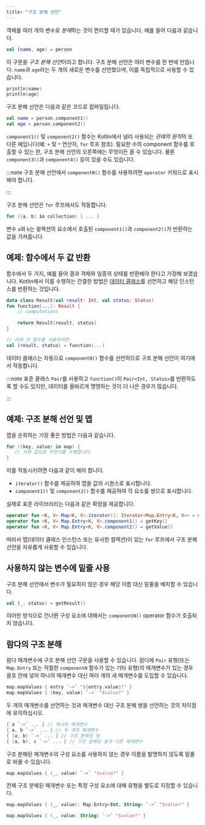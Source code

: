 ```yaml
---
title: "구조 분해 선언"
---
```

객체를 여러 개의 변수로 *분해*하는 것이 편리할 때가 있습니다. 예를 들어 다음과 같습니다.

```kotlin
val (name, age) = person 
```

이 구문을 *구조 분해 선언*이라고 합니다. 구조 분해 선언은 여러 변수를 한 번에 만듭니다.
`name`과 `age`라는 두 개의 새로운 변수를 선언했으며, 이를 독립적으로 사용할 수 있습니다.

 ```kotlin
println(name)
println(age)
```

구조 분해 선언은 다음과 같은 코드로 컴파일됩니다.

```kotlin
val name = person.component1()
val age = person.component2()
```

`component1()` 및 `component2()` 함수는 Kotlin에서 널리 사용되는 *관례의 원칙*의 또 다른 예입니다(예: `+` 및 `*` 연산자, `for` 루프 참조).
필요한 수의 component 함수를 호출할 수 있는 한, 구조 분해 선언의 오른쪽에는 무엇이든 올 수 있습니다. 물론 `component3()`과 `component4()` 등이 있을 수도 있습니다.

:::note
구조 분해 선언에서 `componentN()` 함수를 사용하려면 `operator` 키워드로 표시해야 합니다.

:::

구조 분해 선언은 `for` 루프에서도 작동합니다.

```kotlin
for ((a, b) in collection) { ... }
```

변수 `a`와 `b`는 컬렉션의 요소에서 호출된 `component1()`과 `component2()`가 반환하는 값을 가져옵니다.

## 예제: 함수에서 두 값 반환

함수에서 두 가지, 예를 들어 결과 객체와 일종의 상태를 반환해야 한다고 가정해 보겠습니다.
Kotlin에서 이를 수행하는 간결한 방법은 [데이터 클래스](data-classes)를 선언하고 해당 인스턴스를 반환하는 것입니다.

```kotlin
data class Result(val result: Int, val status: Status)
fun function(...): Result {
    // computations
    
    return Result(result, status)
}

// 이제 이 함수를 사용하려면:
val (result, status) = function(...)
```

데이터 클래스는 자동으로 `componentN()` 함수를 선언하므로 구조 분해 선언이 여기에서 작동합니다.

:::note
표준 클래스 `Pair`를 사용하고 `function()`이 `Pair<Int, Status>`를 반환하도록 할 수도 있지만, 데이터를 올바르게 명명하는 것이 더 나은 경우가 많습니다.

:::

## 예제: 구조 분해 선언 및 맵

맵을 순회하는 가장 좋은 방법은 다음과 같습니다.

```kotlin
for ((key, value) in map) {
   // 키와 값으로 무언가를 수행합니다.
}
```

이를 작동시키려면 다음과 같이 해야 합니다.

* `iterator()` 함수를 제공하여 맵을 값의 시퀀스로 표시합니다.
* `component1()` 및 `component2()` 함수를 제공하여 각 요소를 쌍으로 표시합니다.
  
실제로 표준 라이브러리는 다음과 같은 확장을 제공합니다.

```kotlin
operator fun <K, V> Map<K, V>.iterator(): Iterator<Map.Entry<K, V>> = entrySet().iterator()
operator fun <K, V> Map.Entry<K, V>.component1() = getKey()
operator fun <K, V> Map.Entry<K, V>.component2() = getValue()
```

따라서 맵(데이터 클래스 인스턴스 또는 유사한 컬렉션)이 있는 `for` 루프에서 구조 분해 선언을 자유롭게 사용할 수 있습니다.

## 사용하지 않는 변수에 밑줄 사용

구조 분해 선언에서 변수가 필요하지 않은 경우 해당 이름 대신 밑줄을 배치할 수 있습니다.

```kotlin
val (_, status) = getResult()
```

이러한 방식으로 건너뛴 구성 요소에 대해서는 `componentN()` operator 함수가 호출되지 않습니다.

## 람다의 구조 분해

람다 매개변수에 구조 분해 선언 구문을 사용할 수 있습니다.
람다에 `Pair` 유형(또는 `Map.Entry` 또는 적절한 `componentN` 함수가 있는 기타 유형)의 매개변수가 있는 경우 괄호 안에 넣어 하나의 매개변수 대신 여러 개의 새 매개변수를 도입할 수 있습니다.

```kotlin
map.mapValues { entry `->` "${entry.value}!" }
map.mapValues { (key, value) `->` "$value!" }
```

두 개의 매개변수를 선언하는 것과 매개변수 대신 구조 분해 쌍을 선언하는 것의 차이점에 유의하십시오.

```kotlin
{ a `->` ... } // 하나의 매개변수
{ a, b `->` ... } // 두 개의 매개변수
{ (a, b) `->` ... } // 구조 분해된 쌍
{ (a, b), c `->` ... } // 구조 분해된 쌍과 다른 매개변수
```

구조 분해된 매개변수의 구성 요소를 사용하지 않는 경우 이름을 발명하지 않도록 밑줄로 바꿀 수 있습니다.

```kotlin
map.mapValues { (_, value) `->` "$value!" }
```

전체 구조 분해된 매개변수 또는 특정 구성 요소에 대해 유형을 별도로 지정할 수 있습니다.

```kotlin
map.mapValues { (_, value): Map.Entry<Int, String> `->` "$value!" }

map.mapValues { (_, value: String) `->` "$value!" }
```
